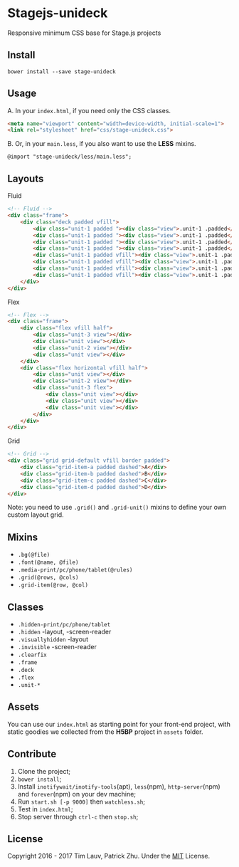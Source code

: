Stagejs-unideck
===============
Responsive minimum CSS base for Stage.js projects


Install
-------
```
bower install --save stage-unideck
```


Usage
-----
A. In your `index.html`, if you need only the CSS classes.
```html
<meta name="viewport" content="width=device-width, initial-scale=1">
<link rel="stylesheet" href="css/stage-unideck.css">
```


B. Or, in your `main.less`, if you also want to use the **LESS** mixins.
```less
@import "stage-unideck/less/main.less";
```


Layouts
-------
Fluid
```html
<!-- Fluid -->
<div class="frame">
    <div class="deck padded vfill">
        <div class="unit-1 padded "><div class="view">.unit-1 .padded</div></div>
        <div class="unit-1 padded "><div class="view">.unit-1 .padded</div></div>
        <div class="unit-1 padded "><div class="view">.unit-1 .padded</div></div>
        <div class="unit-1 padded "><div class="view">.unit-1 .padded</div><div style="position: absolute;left: 0;bottom: 0;height: 2em;width: 2em;background: red"></div></div>
        <div class="unit-1 padded vfill"><div class="view">.unit-1 .padded .vfill</div></div>
        <div class="unit-1 padded vfill"><div class="view">.unit-1 .padded .vfill</div></div>
        <div class="unit-1 padded vfill"><div class="view">.unit-1 .padded .vfill</div></div>
        <div class="unit-1 padded vfill"><div class="view">.unit-1 .padded .vfill</div></div>
    </div>
</div>
```

Flex
```html
<!-- Flex -->
<div class="frame">
    <div class="flex vfill half">
        <div class="unit-3 view"></div>
        <div class="unit view"></div>
        <div class="unit-2 view"></div>
        <div class="unit view"></div>
    </div>
    <div class="flex horizontal vfill half">
        <div class="unit view"></div>
        <div class="unit-2 view"></div>
        <div class="unit-3 flex">
            <div class="unit view"></div>
            <div class="unit view"></div>
            <div class="unit view"></div>
        </div>
    </div>
</div>
```

Grid
```html
<!-- Grid -->
<div class="grid grid-default vfill border padded">
    <div class="grid-item-a padded dashed">A</div>
    <div class="grid-item-b padded dashed">B</div>
    <div class="grid-item-c padded dashed">C</div>
    <div class="grid-item-d padded dashed">D</div>
</div>
```
Note: you need to use `.grid()` and `.grid-unit()` mixins to define your own custom layout grid.


Mixins
------
- `.bg(@file)`
- `.font(@name, @file)`
- `.media-print/pc/phone/tablet(@rules)`
- `.grid(@rows, @cols)`
- `.grid-item(@row, @col)`


Classes
-------
- `.hidden-print/pc/phone/tablet`
- `.hidden` -layout, -screen-reader
- `.visuallyhidden` -layout
- `.invisible` -screen-reader
- `.clearfix`
- `.frame`
- `.deck`
- `.flex`
- `.unit-*`


Assets
------
You can use our `index.html` as starting point for your front-end project, with static goodies we collected from the **H5BP** project in `assets` folder.


Contribute
----------
1. Clone the project;
2. `bower install`;
3. Install `inotifywait/inotify-tools`(apt), `less`(npm), `http-server`(npm) and `forever`(npm) on your dev machine;
4. Run `start.sh [-p 9000]` then `watchless.sh`;
5. Test in `index.html`;
6. Stop server through `ctrl-c` then `stop.sh`;

License
-------
Copyright 2016 - 2017 Tim Lauv, Patrick Zhu. 
Under the [MIT](http://opensource.org/licenses/MIT) License.
